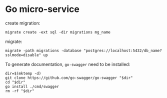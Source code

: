 # Go micro-service

create migration:
```
migrate create -ext sql -dir migrations mg_name
```

migrate:
```
migrate -path migrations -database "postgres://localhost:5432/db_name?sslmode=disable" up
```

To generate documentation, `go-swagger` need to be installed:
```
dir=$(mktemp -d) 
git clone https://github.com/go-swagger/go-swagger "$dir" 
cd "$dir"
go install ./cmd/swagger
rm -rf "$dir"
```
